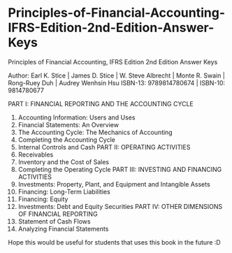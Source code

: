 # Principles-of-Financial-Accounting-IFRS-Edition-2nd-Edition-Answer-Keys
Principles of Financial Accounting, IFRS Edition 2nd Edition Answer Keys

Author:
Earl K. Stice | James D. Stice | W. Steve Albrecht | Monte R. Swain | Rong-Ruey Duh | Audrey Wenhsin Hsu 
ISBN-13: 9789814780674 | ISBN-10: 9814780677 

PART I: FINANCIAL REPORTING AND THE ACCOUNTING
CYCLE
1. Accounting Information: Users and Uses
2. Financial Statements: An Overview
3. The Accounting Cycle: The Mechanics of Accounting
4. Completing the Accounting Cycle
5. Internal Controls and Cash
PART II: OPERATING ACTIVITIES
6. Receivables
7. Inventory and the Cost of Sales
8. Completing the Operating Cycle
PART III: INVESTING AND FINANCING ACTIVITIES
9. Investments: Property, Plant, and Equipment and
Intangible Assets
10. Financing: Long-Term Liabilities
11. Financing: Equity
12. Investments: Debt and Equity Securities
PART IV: OTHER DIMENSIONS OF FINANCIAL REPORTING
13. Statement of Cash Flows
14. Analyzing Financial Statements

Hope this would be useful for students that uses this book in the future :D
